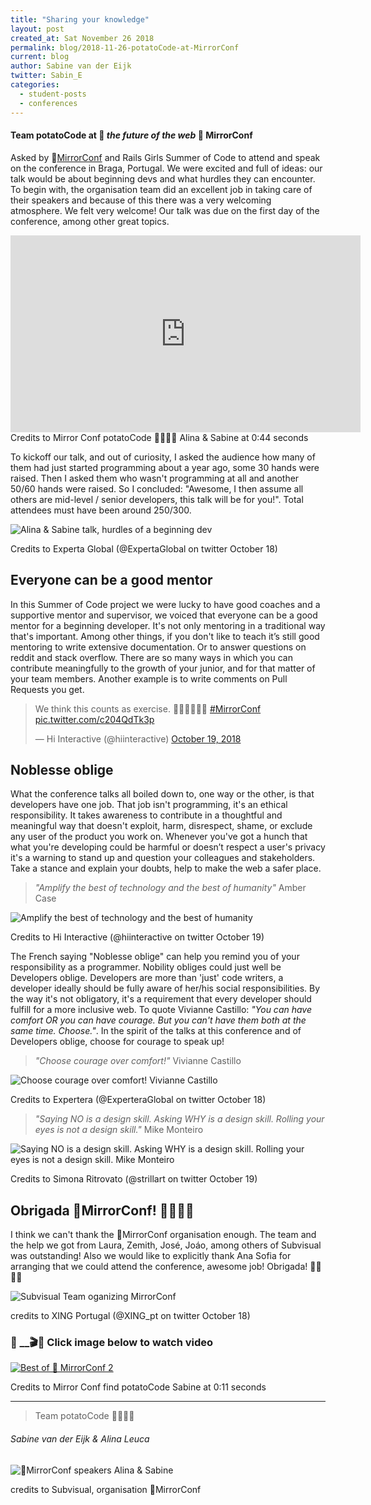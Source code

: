 ```yaml
---
title: "Sharing your knowledge"
layout: post
created_at: Sat November 26 2018
permalink: blog/2018-11-26-potatoCode-at-MirrorConf
current: blog
author: Sabine van der Eijk
twitter: Sabin_E
categories:
  - student-posts
  - conferences
---
```


#### Team potatoCode at 🔮 _the future of the web_ 🔮 MirrorConf

Asked by 🔮[MirrorConf](https://www.mirrorconf.com/) and Rails Girls Summer of Code to attend and speak on the conference in Braga, Portugal. We were excited and full of ideas: our talk would be about beginning devs and what hurdles they can encounter. To begin with, the organisation team did an excellent job in taking care of their speakers and because of this there was a very welcoming atmosphere. We felt very welcome! Our talk was due on the first day of the conference, among other great topics.

<iframe width="560" height="315" src="https://www.youtube.com/embed/uFBDLT7GmbA" frameborder="0" allow="accelerometer; autoplay; encrypted-media; gyroscope; picture-in-picture" allowfullscreen></iframe>

<div class="image-credits"> Credits to Mirror Conf potatoCode 🙋‍♀🙋‍♀ Alina & Sabine at 0:44 seconds
</div>

To kickoff our talk, and out of curiosity, I asked the audience how many of them had just started programming about a year ago, some 30 hands were raised. Then I asked them who wasn't programming at all and another 50/60 hands were raised. So I concluded: "Awesome, I then assume all others are mid-level / senior developers, this talk will be for you!". Total attendees must have been around 250/300.

![Alina & Sabine talk, hurdles of a beginning dev](/img/blog/2018/2018-11-24-potatoCode-at-MirrorConf-AlinaSabineTalk.jpg)

<div class="image-credits"> Credits to Experta Global (@ExpertaGlobal on twitter October 18)</div>

## Everyone can be a good mentor

In this Summer of Code project we were lucky to have good coaches and a supportive mentor and supervisor, we voiced that everyone can be a good mentor for a beginning developer. It's not only mentoring in a traditional way that's important. Among other things, if you don't like to teach it’s still good mentoring to write extensive documentation. Or to answer questions on reddit and stack overflow. There are so many ways in which you can contribute meaningfully to the growth of your junior, and for that matter of your team members. Another example is to write comments on Pull Requests you get.

<blockquote class="twitter-tweet" data-lang="en"><p lang="en" dir="ltr">We think this counts as exercise. 🤔🏃‍♀️🏃‍♂️😉 <a href="https://twitter.com/hashtag/MirrorConf?src=hash&amp;ref_src=twsrc%5Etfw">#MirrorConf</a> <a href="https://t.co/c204QdTk3p">pic.twitter.com/c204QdTk3p</a></p>&mdash; Hi Interactive (@hiinteractive) <a href="https://twitter.com/hiinteractive/status/1053276275559854081?ref_src=twsrc%5Etfw">October 19, 2018</a></blockquote>
<script async src="https://platform.twitter.com/widgets.js" charset="utf-8"></script>

## Noblesse oblige

What the conference talks all boiled down to, one way or the other, is that developers have one job. That job isn't programming, it's an ethical responsibility. It takes awareness to contribute in a thoughtful and meaningful way that doesn't exploit, harm, disrespect, shame, or exclude any user of the product you work on. Whenever you've got a hunch that what you're developing could be harmful or doesn’t respect a user's privacy it's a warning to stand up and question your colleagues and stakeholders. Take a stance and explain your doubts, help to make the web a safer place.

> _"Amplify the best of technology and the best of humanity"_ Amber Case

![Amplify the best of technology and the best of humanity](/img/blog/2018/2018-11-24-potatoCode-at-MirrorConf-AmberCase.jpg)

<div class="image-credits">Credits to Hi Interactive (@hiinteractive on twitter October 19)</div>

The French saying "Noblesse oblige" can help you remind you of your responsibility as a programmer. Nobility obliges could just well be Developers oblige. Developers are more than 'just' code writers, a developer ideally should be fully aware of her/his social responsibilities. By the way it's not obligatory, it's a requirement that every developer should fulfill for a more inclusive web. To quote Vivianne Castillo: _"You can have comfort OR you can have courage. But you can't have them both at the same time. Choose."_. In the spirit of the talks at this conference and of Developers oblige, choose for courage to speak up!

> _"Choose courage over comfort!"_ Vivianne Castillo

![Choose courage over comfort! Vivianne Castillo](/img/blog/2018/2018-11-24-potatoCode-at-MirrorConf-VivianneCastillo.jpg)

<div class="image-credits"> Credits to Expertera (@ExperteraGlobal on twitter October 18)</div>

> _"Saying NO is a design skill. Asking WHY is a design skill. Rolling your eyes is not a design skill."_ Mike Monteiro

![Saying NO is a design skill. Asking WHY is a design skill. Rolling your eyes is not a design skill. Mike Monteiro](/img/blog/2018/2018-11-24-potatoCode-at-MirrorConf-MikeMonteiro.jpg)

<div class="image-credits"> Credits to Simona Ritrovato (@strillart on twitter October 19)</div>

## Obrigada 🔮MirrorConf! 🙋‍♀🙋‍♀

I think we can't thank the 🔮MirrorConf organisation enough. The team and the help we got from Laura, Zemith, José, Joáo, among others of Subvisual was outstanding! Also we would like to explicitly thank Ana Sofia for arranging that we could attend the conference, awesome job! Obrigada! 🙋‍♀🙋‍♀

![Subvisual Team oganizing MirrorConf](/img/blog/2018/2018-11-24-potatoCode-at-MirrorConf-subvisualTeam.jpg)

<div class="image-credits"> credits to XING Portugal (@XING_pt on twitter October 18) </div>

### 🔴 \_\_🎬🎥 Click image below to watch video

[![Best of 🔮 MirrorConf 2](http://img.youtube.com/vi/91j7NhcbU5I/0.jpg)](http://www.youtube.com/watch?v=91j7NhcbU5I "🔴 Youtube: Best of 🔮 MirrorConf 2")

<div class="image-credits"> Credits to Mirror Conf find potatoCode Sabine at 0:11 seconds 
</div>

---

> Team potatoCode 🙋‍♀🙋‍♀

###### Sabine van der Eijk & Alina Leuca

![🔮MirrorConf speakers Alina & Sabine](/img/blog/2018/2018-11-24-potatoCode-at-MirrorConf-AlinaSabine.jpg)

<div class="image-credits"> credits to Subvisual, organisation 🔮MirrorConf</div>
